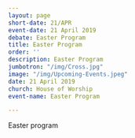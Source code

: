 ```yaml
---
layout: page
short-date: 21/APR
event-date: 21 April 2019
debate: Easter Program
title: Easter Program
order: ''
description: Easter Program
jumbotron: "/img/Cross.jpg"
image: "/img/Upcoming-Events.jpeg"
date: 21 April 2019
church: House of Worship
event-name: Easter Program

---
```

Easter program